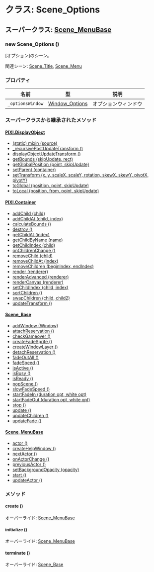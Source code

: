 # クラス: Scene_Options

## スーパークラス: [Scene_MenuBase](Scene_MenuBase.md)

### new Scene_Options ()
[オプション]のシーン。

関連シーン: [Scene_Title](Scene_Title.md), [Scene_Menu](Scene_Menu.md)

### プロパティ

| 名前 | 型 | 説明 |
| --- | --- | --- |
| `_optionsWindow` | [Window_Options](Window_Options.md) | オプションウィンドウ |


### スーパークラスから継承されたメソッド

#### [PIXI.DisplayObject](PIXI.DisplayObject.md)

* [(static) mixin (source)](PIXI.DisplayObject.md#static-mixin-source)
* [\_recursivePostUpdateTransform ()](PIXI.DisplayObject.md#_recursivepostupdatetransform-)
* [displayObjectUpdateTransform ()](PIXI.DisplayObject.md#displayobjectupdatetransform-)
* [getBounds (skipUpdate, rect)](PIXI.DisplayObject.md#getbounds-skipupdate-rect--pixirectangle)
* [getGlobalPosition (point, skipUpdate)](PIXI.DisplayObject.md#getglobalposition-point-skipupdate--pixipoint)
* [setParent (container)](PIXI.DisplayObject.md#setparent-container--pixicontainer)
* [setTransform (x, y, scaleX, scaleY, rotation, skewX, skewY, pivotX, pivotY)](PIXI.DisplayObject.md#settransform-x-y-scalex-scaley-rotation-skewx-skewy-pivotx-pivoty--pixidisplayobject)
* [toGlobal (position, point, skipUpdate)](PIXI.DisplayObject.md#toglobal-position-point-skipupdate--pixipoint)
* [toLocal (position, from, point, skipUpdate)](PIXI.DisplayObject.md#tolocal-position-from-point-skipupdate--pixipoint)

#### [PIXI.Container](PIXI.Container.md)

* [addChild (child) ](PIXI.Container.md#addchild-child--pixidisplayobject)
* [addChildAt (child, index)](PIXI.Container.md#addchildat-child-index--pixidisplayobject)
* [calculateBounds ()](PIXI.Container.md#calculatebounds-)
* [destroy ()](PIXI.Container.md#destroy-)
* [getChildAt (index)](PIXI.Container.md#getchildat-index--pixidisplayobject)
* [getChildByName (name)](PIXI.Container.md#getchildbyname-name--pixidisplayobject)
* [getChildIndex (child)](PIXI.Container.md#getchildindex-child--pixidisplayobject)
* [onChildrenChange ()](PIXI.Container.md#onchildrenchange-)
* [removeChild (child)](PIXI.Container.md#removechild-child--pixidisplayobject)
* [removeChildAt (index)](PIXI.Container.md#removechildat-index--pixidisplayobject)
* [removeChildren (beginIndex, endIndex)](PIXI.Container.md#removechildren-beginindex-endindex--arraypixidisplayobject)
* [render (renderer)](PIXI.Container.md#render-renderer)
* [renderAdvanced (renderer)](PIXI.Container.md#renderadvanced-renderer)
* [renderCanvas (renderer)](PIXI.Container.md#rendercanvas-renderer)
* [setChildIndex (child, index)](PIXI.Container.md#setchildindex-child-index)
* [sortChildren ()](PIXI.Container.md#sortchildren-)
* [swapChildren (child, child2)](PIXI.Container.md#swapchildren-child-child2)
* [updateTransform ()](PIXI.Container.md#updatetransform-)

#### [Scene_Base](Scene_Base.md)

* [addWindow (Window)](Scene_Base.md#addwindow-window)
* [attachReservation ()](Scene_Base.md#attachreservation-)
* [checkGameover ()](Scene_Base.md#checkgameover-)
* [createFadeSprite ()](Scene_Base.md#createfadesprite-)
* [createWindowLayer ()](Scene_Base.md#createwindowlayer-)
* [detachReservation ()](Scene_Base.md#detachreservation-)
* [fadeOutAll ()](Scene_Base.md#fadeoutall-)
* [fadeSpeed ()](Scene_Base.md#fadespeed---number)
* [isActive () ](Scene_Base.md#isactive---boolean)
* [isBusy ()](Scene_Base.md#isbusy---boolean)
* [isReady ()](Scene_Base.md#isready---boolean)
* [popScene ()](Scene_Base.md#popscene-)
* [slowFadeSpeed ()](Scene_Base.md#slowfadespeed---number)
* [startFadeIn (duration opt, white opt)](Scene_Base.md#startfadein-duration-opt-white-opt)
* [startFadeOut (duration opt, white opt)](Scene_Base.md#startfadeout-duration-opt-white-opt)
* [stop ()](Scene_Base.md#stop-)
* [update ()](Scene_Base.md#update-)
* [updateChildren ()](Scene_Base.md#updatechildren-)
* [updateFade ()](Scene_Base.md#updatefade-)

#### [Scene_MenuBase](Scene_MenuBase.md)

* [actor ()](Scene_MenuBase.md#actor---game_actor)
* [createHelpWindow ()](Scene_MenuBase.md#createhelpwindow-)
* [nextActor ()](Scene_MenuBase.md#nextactor-)
* [onActorChange ()](Scene_MenuBase.md#onactorchange-)
* [previousActor ()](Scene_MenuBase.md#previousactor-)
* [setBackgroundOpacity (opacity)](Scene_MenuBase.md#setbackgroundopacity-opacity)
* [start ()](Scene_Base.md#start-)
* [updateActor ()](Scene_MenuBase.md#updateactor-)


### メソッド

#### create ()
オーバーライド: [Scene_MenuBase](Scene_MenuBase.md#create-)


#### initialize ()
オーバーライド: [Scene_MenuBase](Scene_MenuBase.md#initialize-)


#### terminate ()
オーバーライド: [Scene_Base](Scene_Base.md#terminate-)

